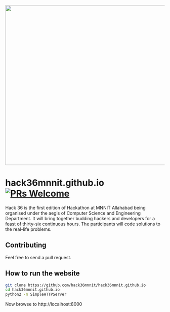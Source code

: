 <img src="http://devwizard.me/Avishkar2k17/images/logo.png" width="558" height="504">

# hack36mnnit.github.io [![PRs Welcome](https://img.shields.io/badge/PRs-welcome-brightgreen.svg?style=flat-square)](http://makeapullrequest.com)

Hack 36 is the first edition of Hackathon at MNNIT Allahabad being organised under the aegis of Computer Science and Engineering Department. It will bring together budding hackers and developers for a feast of thirty-six continuous hours. The participants will code solutions to the real-life problems.

## Contributing
Feel free to send a pull request.

## How to run the website
```bash
git clone https://github.com/hack36mnnit/hack36mnnit.github.io
cd hack36mnnit.github.io
python2 -m SimpleHTTPServer
```

Now browse to http://localhost:8000
